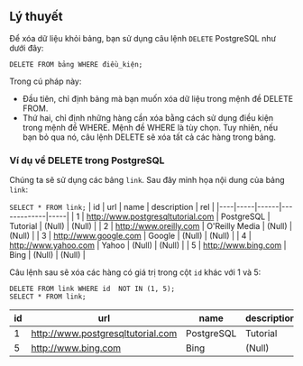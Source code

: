 ## Lý thuyết
Để xóa dữ liệu khỏi bảng, bạn sử dụng câu lệnh `DELETE` PostgreSQL như dưới đây:

`DELETE FROM bảng WHERE điều_kiện; `

Trong cú pháp này:

- Đầu tiên, chỉ định bảng mà bạn muốn xóa dữ liệu trong mệnh đề DELETE FROM.
- Thứ hai, chỉ định những hàng cần xóa bằng cách sử dụng điều kiện trong mệnh đề WHERE. Mệnh đề WHERE là tùy chọn. Tuy nhiên, nếu bạn bỏ qua nó, câu lệnh DELETE sẽ xóa tất cả các hàng trong bảng.
### Ví dụ về DELETE trong PostgreSQL
Chúng ta sẽ sử dụng các bảng `link`. Sau đây minh họa nội dung của bảng `link`:

`SELECT * FROM link;`
| id | url | name	| description	| rel |
|----|-----|------|-------------|-----|
| 1	| http://www.postgresqltutorial.com	| PostgreSQL | Tutorial	| (Null) | (Null) |
| 2	| http://www.oreilly.com | O'Reilly Media	| (Null) | (Null) |
| 3	| http://www.google.com	| Google | (Null)	| (Null) |
| 4	| http://www.yahoo.com | Yahoo | (Null) | (Null) | 
| 5	| http://www.bing.com	| Bing | (Null) | (Null) |

Câu lệnh sau sẽ xóa các hàng có giá trị trong cột `id` khác với 1 và 5:
```
DELETE FROM link WHERE id  NOT IN (1, 5); 
SELECT * FROM link;
```
| id | url | name	| description	| rel |
|----|-----|------|-------------|-----|
| 1	| http://www.postgresqltutorial.com	| PostgreSQL | Tutorial	| (Null) | (Null) |
| 5	| http://www.bing.com	| Bing | (Null) | (Null) |
